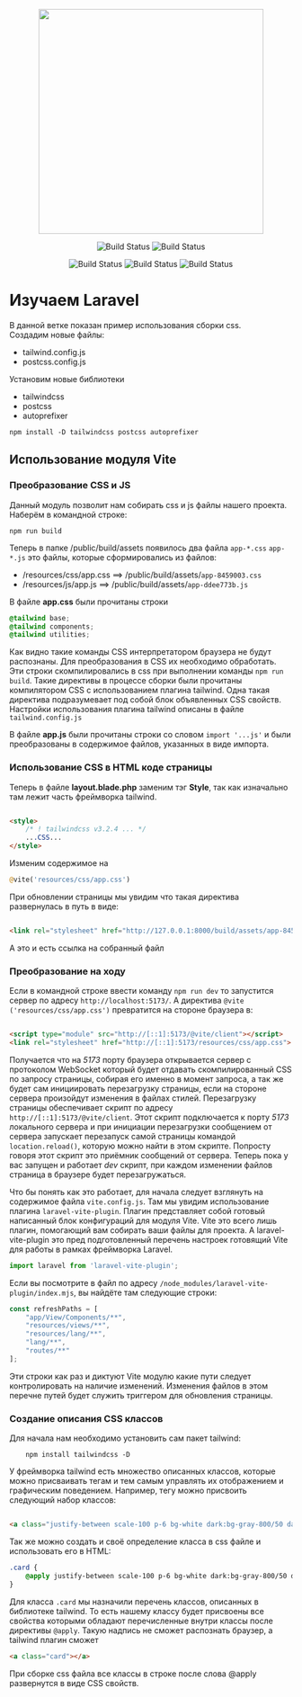<p align="center">
    <img src="https://raw.githubusercontent.com/laravel/art/master/logo-lockup/5%20SVG/2%20CMYK/1%20Full%20Color/laravel-logolockup-cmyk-red.svg" width="400" alt="">
</p>
<p align="center">
    <img src="https://img.shields.io/badge/Jetstream-NO-red" alt="Build Status">
    <img src="https://img.shields.io/badge/Breeze-NO-red" alt="Build Status">
</p>
<p align="center">
    <img src="https://img.shields.io/badge/Testing-PHPUnit-indigo?style=for-the-badge" alt="Build Status">
    <img src="https://img.shields.io/badge/Database-SQLtie-ffff00?style=for-the-badge" alt="Build Status">
    <img src="https://img.shields.io/badge/WebSocket-Vite-ffff00?style=for-the-badge" alt="Build Status">
</p>

# Изучаем Laravel

В данной ветке показан пример использования сборки css.  
Создадим новые файлы:

- tailwind.config.js
- postcss.config.js

Установим новые библиотеки

- tailwindcss
- postcss
- autoprefixer

``npm install -D tailwindcss postcss autoprefixer``

## Использование модуля Vite

### Преобразование CSS и JS

Данный модуль позволит нам собирать css и js файлы нашего проекта. Наберём в командной строке:

```shell
npm run build
```

Теперь в папке /public/build/assets появилось два файла `app-*.css` `app-*.js` это файлы, которые сформировались из
файлов:

- /resources/css/app.css ⟹ /public/build/assets/`app-8459003.css`
- /resources/js/app.js ⟹ /public/build/assets/`app-ddee773b.js`

В файле **app.css** были прочитаны строки

```css
@tailwind base;
@tailwind components;
@tailwind utilities;
```

Как видно такие команды CSS интерпретатором браузера не будут распознаны. Для преобразования в CSS их необходимо
обработать. Эти строки скомпилировались в css при выполнении команды ``npm run build``. Такие директивы в процессе
сборки были прочитаны компилятором CSS с использованием плагина tailwind. Одна такая директива подразумевает под собой
блок объявленных CSS свойств. Настройки использования плагина tailwind описаны в файле `tailwind.config.js`

В файле **app.js** были прочитаны строки со словом ` import '...js' ` и были преобразованы в содержимое файлов,
указанных в виде импорта.

### Использование CSS в HTML коде страницы

Теперь в файле **layout.blade.php** заменим тэг **Style**, так как изначально там лежит часть фреймворка tailwind.

```html

<style>
    /* ! tailwindcss v3.2.4 ... */
    ...CSS...
</style>
```

Изменим содержимое на

```php
@vite('resources/css/app.css')
```

При обновлении страницы мы увидим что такая директива развернулась в путь в виде:

```html

<link rel="stylesheet" href="http://127.0.0.1:8000/build/assets/app-8459003d.css">
```

А это и есть ссылка на собранный файл

### Преобразование на ходу

Если в командной строке ввести команду `npm run dev` то запустится сервер по адресу `http://localhost:5173/`. А
директива `@vite ('resources/css/app.css')` превратится на стороне браузера в:

```html

<script type="module" src="http://[::1]:5173/@vite/client"></script>
<link rel="stylesheet" href="http://[::1]:5173/resources/css/app.css">
```

Получается что на _5173_ порту браузера открывается сервер с протоколом WebSocket который будет отдавать
скомпилированный CSS по запросу страницы, собирая его именно в момент запроса, а так же будет сам инициировать
перезагрузку страницы, если на стороне сервера произойдут изменения в файлах стилей. Перезагрузку страницы обеспечивает
скрипт по адресу `http://[::1]:5173/@vite/client`. Этот скрипт подключается к порту _5173_ локального сервера и при
инициации перезагрузки сообщением от сервера запускает перезапуск самой страницы командой `location.reload()`, которую
можно найти в этом скрипте. Попросту говоря этот скрипт это приёмник сообщений от сервера. Теперь пока у вас запущен и
работает _dev_ скрипт, при каждом изменении файлов страница в браузере будет перезагружаться.

Что бы понять как это работает, для начала следует взглянуть на содержимое файла `vite.config.js`. Там мы увидим
использование плагина `laravel-vite-plugin`. Плагин представляет собой готовый написанный блок конфигураций для модуля
Vite. Vite это всего лишь плагин, помогающий вам собирать ваши файлы для проекта. А laravel-vite-plugin это
пред подготовленный перечень настроек готовящий Vite для работы в рамках фреймворка Laravel.

```js
import laravel from 'laravel-vite-plugin';
```

Если вы посмотрите в файл по адресу `/node_modules/laravel-vite-plugin/index.mjs`, вы найдёте там следующие строки:

```js
const refreshPaths = [
    "app/View/Components/**",
    "resources/views/**",
    "resources/lang/**",
    "lang/**",
    "routes/**"
];
```

Эти строки как раз и диктуют Vite модулю какие пути следует контролировать на наличие изменений. Изменения файлов в этом
перечне путей будет служить триггером для обновления страницы.

### Создание описания CSS классов

Для начала нам необходимо установить сам пакет tailwind:

```
    npm install tailwindcss -D
```

У фреймворка tailwind есть множество описанных классов, которые можно присваивать тегам и тем самым управлять их
отображением и графическим поведением. Например, тегу можно присвоить следующий набор классов:

```html

<a class="justify-between scale-100 p-6 bg-white dark:bg-gray-800/50 dark:bg-gradient-to-bl from-gray-700/50 via-transparent dark:ring-1 dark:ring-inset dark:ring-white/5 rounded-lg shadow-2xl shadow-gray-500/20 dark:shadow-none flex motion-safe:hover:scale-[1.01] transition-all duration-250 focus:outline focus:outline-2 focus:outline-red-500"></a>
```

Так же можно создать и своё определение класса в css файле и использовать его в HTML:

```css
.card {
    @apply justify-between scale-100 p-6 bg-white dark:bg-gray-800/50 dark:bg-gradient-to-bl from-gray-700/50 via-transparent dark:ring-1 dark:ring-inset dark:ring-white/5 rounded-lg shadow-2xl shadow-gray-500/20 dark:shadow-none flex motion-safe:hover:scale-[1.01] transition-all focus:outline focus:outline-2 focus:outline-red-500
}
```

Для класса `.card` мы назначили перечень классов, описанных в библиотеке tailwind. То есть нашему классу будет присвоены
все свойства которыми обладают перечисленные внутри классы после директивы `@apply`. Такую надпись не сможет распознать
браузер, а tailwind плагин сможет

```html
<a class="card"></a>
```

При сборке css файла все классы в строке после слова @apply развернутся в виде CSS свойств. 